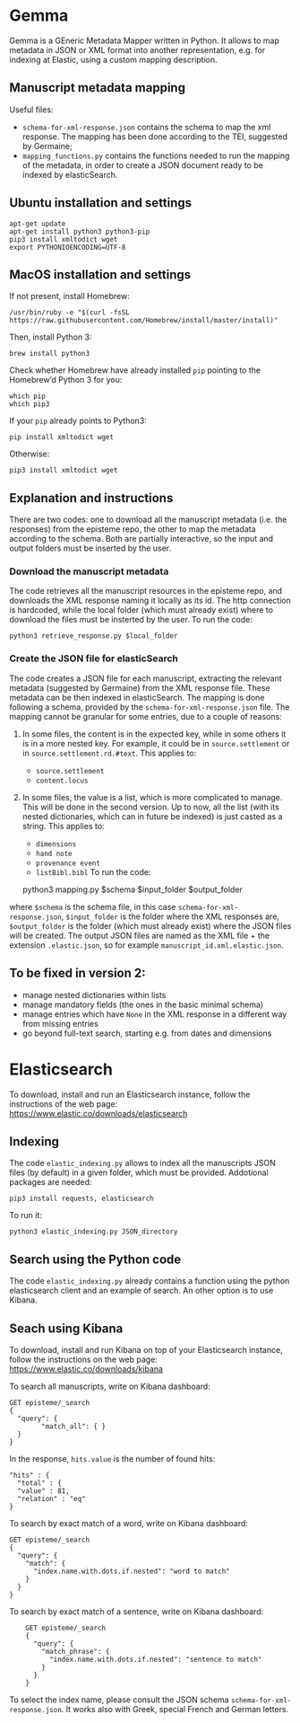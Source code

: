 # Gemma

Gemma is a GEneric Metadata Mapper written in Python. It allows to map metadata in JSON or XML format into another representation, e.g. for indexing at Elastic, using a custom mapping description.

## Manuscript metadata mapping

Useful files:
- `schema-for-xml-response.json` contains the schema to map the xml response. The mapping has been done according to the TEI, suggested by Germaine;
- `mapping_functions.py` contains the functions needed to run the mapping of the metadata, in order to create a JSON document ready to be indexed by elasticSearch.

## Ubuntu installation and settings
	apt-get update
	apt-get install python3 python3-pip
	pip3 install xmltodict wget
	export PYTHONIOENCODING=UTF-8

## MacOS installation and settings
If not present, install Homebrew:

	/usr/bin/ruby -e "$(curl -fsSL https://raw.githubusercontent.com/Homebrew/install/master/install)"
	
Then, install Python 3:

	brew install python3
	
Check whether Homebrew have already installed `pip` pointing to the Homebrew’d Python 3 for you:

	which pip
	which pip3
	
If your `pip` already points to Python3:

	pip install xmltodict wget
	
Otherwise:

	pip3 install xmltodict wget

## Explanation and instructions
There are two codes: one to download all the manuscript metadata (i.e. the responses) from the episteme repo, the other to map the metadata according to the schema.
Both are partially interactive, so the input and output folders must be inserted by the user.

### Download the manuscript metadata
The code retrieves all the manuscript resources in the episteme repo, and downloads the XML response naming it locally as its id.
The http connection is hardcoded, while the local folder (which must already exist) where to download the files must be insterted by the user.
To run the code:

	python3 retrieve_response.py $local_folder

### Create the JSON file for elasticSearch
The code creates a JSON file for each manuscript, extracting the relevant metadata (suggested by Germaine) from the XML response file.
These metadata can be then indexed in elasticSearch.
The mapping is done following a schema, provided by the `schema-for-xml-response.json` file.
The mapping cannot be granular for some entries, due to a couple of reasons:
1. In some files, the content is in the expected key, while in some others it is in a more nested key. For example, it could be in `source.settlement` or in `source.settlement.rd.#text`. This applies to:
	- `source.settlement`
	- `content.locus`
2. In some files, the value is a list, which is more complicated to manage. This will be done in the second version. Up to now, all the list (with its nested dictionaries, which can in future be indexed) is just casted as a string. This applies to:
	- `dimensions`
	- `hand note`
	- `provenance event`
	- `listBibl.bibl`
To run the code:

	python3 mapping.py $schema $input_folder $output_folder

where `$schema` is the schema file, in this case `schema-for-xml-response.json`, `$input_folder` is the folder where the XML responses are, `$output_folder` is the folder (which must already exist) where the JSON files will be created.
The output JSON files are named as the XML file + the extension `.elastic.json`, so for example `manuscript_id.xml.elastic.json`.

## To be fixed in version 2:
- manage nested dictionaries within lists
- manage mandatory fields (the ones in the basic minimal schema)
- manage entries which have `None` in the XML response in a different way from missing entries
- go beyond full-text search, starting e.g. from dates and dimensions

# Elasticsearch

To download, install and run an Elasticsearch instance, follow the instructions of the web page: https://www.elastic.co/downloads/elasticsearch

## Indexing

The code `elastic_indexing.py` allows to index all the manuscripts JSON files (by default) in a given folder, which must be provided.
Addotional packages are needed:

	pip3 install requests, elasticsearch

To run it:

	python3 elastic_indexing.py JSON_directory

## Search using the Python code

The code `elastic_indexing.py` already contains a function using the python elasticsearch client and an example of search. 
An other option is to use Kibana. 

## Seach using Kibana

To download, install and run Kibana on top of your Elasticsearch instance, follow the instructions on the web page: https://www.elastic.co/downloads/kibana 

To search all manuscripts, write on Kibana dashboard:

	GET episteme/_search
	{
  	  "query": {
    	    "match_all": { }
	  }
	}

In the response, `hits.value` is the number of found hits: 

	"hits" : {
	  "total" : {
	  "value" : 81,
	  "relation" : "eq"
	}

To search by exact match of a word, write on Kibana dashboard:

	GET episteme/_search
	{
	  "query": {
	    "match": {
	      "index.name.with.dots.if.nested": "word to match"
	    }
	  }
	}

To search by exact match of a sentence, write on Kibana dashboard:

        GET episteme/_search
        {
          "query": {
            "match_phrase": {
              "index.name.with.dots.if.nested": "sentence to match"
            }
          }
        }

To select the index name, please consult the JSON schema `schema-for-xml-response.json`.
It works also with Greek, special French and German letters. 

